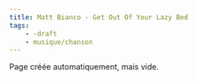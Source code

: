 ```yaml
---
title: Matt Bianco - Get Out Of Your Lazy Bed
tags:
    - -draft
    - musique/chanson
---
```


Page créée automatiquement, mais vide.
